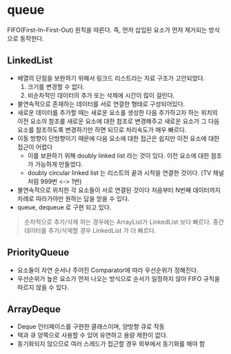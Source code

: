 # queue
FIFO(First-In-First-Out) 원칙을 따른다. 즉, 먼저 삽입된 요소가 먼저 제거되는 방식으로 동작한다.

## LinkedList
- 배열의 단점을 보완하기 위해서 링크드 리스트라는 자료 구조가 고안되었다.
    1. 크기를 변경할 수 없다.
    2. 비순차적인 데이터의 추가 또는 삭제에 시간이 많이 걸린다.
- 불연속적으로 존재하는 데이터를 서로 연결한 형태로 구성되어있다.
- 새로운 데이터를 추가할 때는 새로운 요소를 생성한 다음 추가하고자 하는 위치의 이전 요소의 참조를 새로운 요소에 대한 참조로 변경해주고 새로운 요소가 그 다음 요소를 참조하도록 변경하기만 하면 되므로 처리속도가 매우 빠르다.
- 이동 방향이 단방향이기 때문에 다음 요소에 대한 접근은 쉽지만 이전 요소에 대한 접근이 어렵다
    - 이를 보완하기 위해 doubly linked list 라는 것이 있다. 이전 요소에 대한 참조가 가능하게 만들었다.
    - doubly circular linked list 는 리스트의 끝과 시작을 연결한 것이다. (TV 채널처럼 999번 <-> 1번)
- 불연속적으로 위치한 각 요소들이 서로 연결된 것이다 처음부터 N번째 데이터까지 차례로 따라가야만 원하는 답을 얻을 수 있다.
- queue, dequeue 로 구현 되고 있다.

> 순차적으로 추가/삭제 하는 경우에는 ArrayList가 LinkedList 보다 빠르다. 중간 데이터를 추가/삭제할 경우 LinkedList 가 더 빠르다.

## PriorityQueue
- 요소들이 자연 순서나 주어진 Comparator에 따라 우선순위가 정해진다.
- 우선순위가 높은 요소가 먼저 나오는 방식으로 순서가 일정하지 않아 FIFO 규칙을 따르지 않을 수 있다.

## ArrayDeque
- Deque 인터페이스를 구현한 클래스이며, 양방향 큐로 작동
- 택과 큐 양쪽으로 사용할 수 있어 유연하고 용량 제한이 없다.
- 동기화되지 않으므로 여러 스레드가 접근할 경우 외부에서 동기화를 해야 함